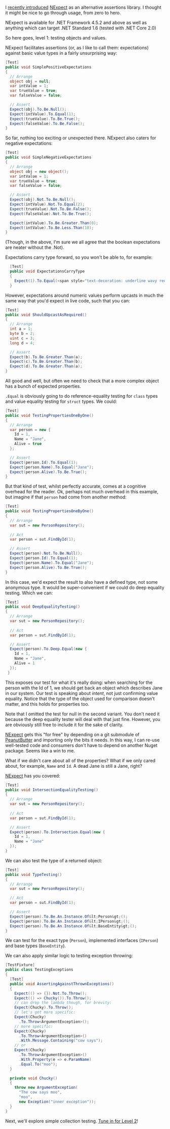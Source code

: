 I [recently introduced](20180918_IntroducingNExpect.md) [NExpect](https://github.com/fluffynuts/NExpect) as an alternative assertions library. I thought it might be nice to go through usage, from zero to hero.

NExpect is available for .NET Framework 4.5.2 and above as well as 
anything which can target .NET Standard 1.6 (tested with .NET Core 2.0)

So here goes, level 1: testing objects and values.<br />

NExpect facilitates assertions (or, as I like to call them: expectations) against basic value types in a fairly unsurprising way:
```csharp
[Test]
public void SimplePositiveExpectations
{
  // Arrange
  object obj = null;
  var intValue = 1;
  var trueValue = true;
  var falseValue = false;

  // Assert
  Expect(obj).To.Be.Null();
  Expect(intValue).To.Equal(1);
  Expect(trueValue).To.Be.True();
  Expect(falseValue).To.Be.False();
}
```
So far, nothing too exciting or unexpected there. NExpect also caters for negative expectations:<br />
```csharp
[Test]
public void SimpleNegativeExpectations
{
  // Arrange
  object obj = new object();
  var intValue = 1;
  var trueValue = true;
  var falseValue = false;

  // Assert
  Expect(obj).Not.To.Be.Null();
  Expect(intValue).Not.To.Equal(2);
  Expect(trueValue).Not.To.Be.False();
  Expect(falseValue).Not.To.Be.True();

  Expect(intValue).To.Be.Greater.Than(0);
  Expect(intValue).To.Be.Less.Than(10);
}
```
(Though, in the above, I'm sure we all agree that the boolean expectations are neater without the .Not).

Expectations carry type forward, so you won't be able to, for example:
```csharp
  [Test]
  public void ExpectationsCarryType
  {
    Expect(1).To.Equal(<span style="text-decoration: underline wavy red;">"a"</span>);  // does not compile!
  }
```
However, expectations around numeric values perform upcasts in much the same way that you'd expect in live code, such that you can:<br />
```csharp
[Test]
public void ShouldUpcastAsRequired()
{
  // Arrange
  int a = 1;
  byte b = 2;
  uint c = 3;
  long d = 4;

  // Assert 
  Expect(b).To.Be.Greater.Than(a);
  Expect(c).To.Be.Greater.Than(b);
  Expect(d).To.Be.Greater.Than(a);
}
```
All good and well, but often we need to check that a more complex object has a bunch of expected properties.

`.Equal` is obviously going to do reference-equality testing for `class` types and value equality testing for `struct` types. We could:
```csharp
[Test]
public void TestingPropertiesOneByOne()
{
  // Arrange
  var person = new {
    Id = 1,
    Name = "Jane",
    Alive = true
  };

  // Assert
  Expect(person.Id).To.Equal(1);
  Expect(person.Name).To.Equal("Jane");
  Expect(person.Alive).To.Be.True();
}
```
But that kind of test, whilst perfectly accurate, comes at a cognitive overhead for the reader. Ok, perhaps not much overhead in this
example, but imagine if that `person` had come from another method:
```csharp
[Test]
public void TestingPropertiesOneByOne()
{
  // Arrange
  var sut = new PersonRepository();
  
  // Act
  var person = sut.FindById(1);

  // Assert
  Expect(person).Not.To.Be.Null();
  Expect(person.Id).To.Equal(1);
  Expect(person.Name).To.Equal("Jane");
  Expect(person.Alive).To.Be.True();
}
```

In this case, we'd expect the result to also have a defined type, not some anonymous type. It would be super-convenient if we could do
deep equality testing. Which we can:
```csharp
[Test]
public void DeepEqualityTesting()
{
  // Arrange
  var sut = new PersonRepository();
  
  // Act
  var person = sut.FindById(1);

  // Assert
  Expect(person).To.Deep.Equal(new {
    Id = 1,
    Name = "Jane",
    Alive = 1
  });
 }
```
This exposes our test for what it's really doing: when searching for the person with the Id of 1, we should get back an object
which describes Jane in our system. Our test is speaking about _intent_, not just confirming value equality. Notice that the type
of the object used for comparison doesn't matter, and this holds for properties too.

Note that I omitted the test for null in the second variant. You 
don't need it because the deep equality tester will deal with that
just fine. However, you are obviously still free to include it for the 
sake of clarity.

[NExpect](https://github.com/fluffynuts/NExpect) gets this "for free"
by depending on a git submodule of [PeanutButter](https://github.com/fluffynuts/PeanutButter) and importing only the bits it needs. In this way, I can re-use
well-tested code and consumers don't have to depend on another Nuget package. Seems like a win to me.

What if we didn't care about all of the properties? What if we only cared about, for example, `Name` and `Id`.
A dead Jane is still a Jane, right?

[NExpect](https://github.com/fluffynuts/NExpect) has you covered:
```csharp
[Test]
public void IntersectionEqualityTesting()
{
  // Arrange
  var sut = new PersonRepository();
    
  // Act
  var person = sut.FindById(1);

  // Assert
  Expect(person).To.Intersection.Equal(new {
    Id = 1,
    Name = "Jane"
  });
}
```
We can also test the type of a returned object:
```csharp
[Test]
public void TypeTesting()
{
  // Arrange
  var sut = new PersonRepository();

  // Act
  var person = sut.FindById(1);

  // Assert
  Expect(person).To.Be.An.Instance.Of&lt;Person&gt;();
  Expect(person).To.Be.An.Instance.Of&lt;IPerson&gt;();
  Expect(person).To.Be.An.Instance.Of&lt;BaseEntity&gt;();
}
```
We can test for the exact type (`Person`), implemented interfaces (`IPerson`) and base types (`BaseEntity`).

We can also apply similar logic to testing exception throwing:
```csharp
[TestFixture]
public class TestingExceptions
{
  [Test]
  public void AssertingAgainstThrownExceptions()
  {
    Expect(() => {}).Not.To.Throw();
    Expect(() => Chucky()).To.Throw();
    // can drop the lambda though, for brevity:
    Expect(Chucky).To.Throw();
    // let's get more specific:
    Expect(Chucky)
      .To.Throw<ArgumentException>();
    // more specific:
    Expect(Chucky)
      .To.Throw<ArgumentException>()
      .With.Message.Containing("cow says");
    // or
    Expect(Chucky)
      .To.Throw<ArgumentException>()
      .With.Property(e => e.ParamName)
      .Equal.To("moo");
  }

  private void Chucky()
  {
    throw new ArgumentException(
      "The cow says moo", 
      "moo", 
      new Exception("inner exception"));
  }
}
```

Next, we'll explore simple collection testing. [Tune in for Level 2](20170921_NExpectLevel2.md)!
